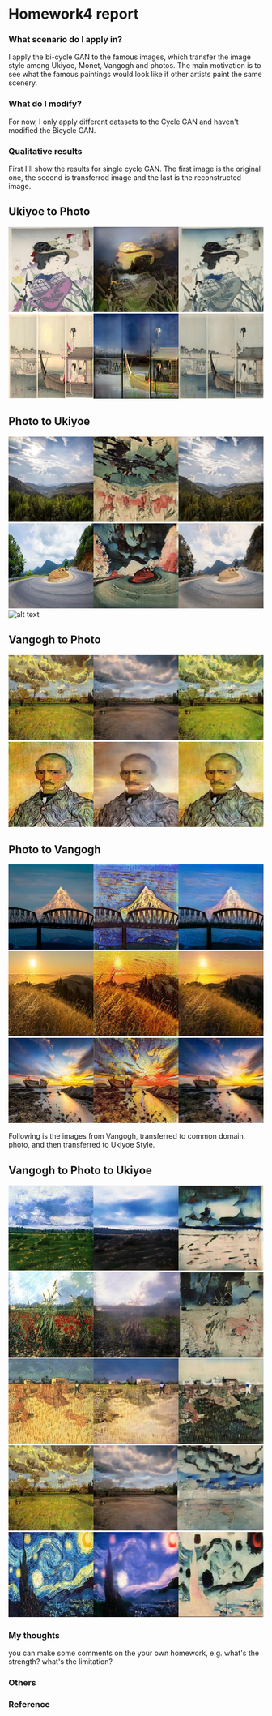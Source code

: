 # Homework4 report

### What scenario do I apply in?
I apply the bi-cycle GAN to the famous images, which transfer the image style among Ukiyoe, Monet, Vangogh and photos. The main motivation is to see what the famous paintings would look like if other artists paint the same scenery.

### What do I modify? 
For now, I only apply different datasets to the Cycle GAN and haven't modified the Bicycle GAN.

### Qualitative results
First I'll show the results for single cycle GAN. The first image is the original one, the second is transferred image and the last is the reconstructed image. 

## Ukiyoe to Photo 
![alt text](imgs/ukiyoe/01203.jpg)
![alt text](imgs/ukiyoe/01255.jpg)

## Photo to Ukiyoe
![alt text](imgs/ukiyoe/2014-08-12.jpg)
![alt text](imgs/ukiyoe/2014-08-15.jpg)
![alt text](imgs/ukiyoe/2014-08-25.jpg)


## Vangogh to Photo
![alt text](imgs/vangogh/00075.jpg)
![alt text](imgs/vangogh/00396.jpg)

## Photo to Vangogh
![alt text](imgs/vangogh/2014-08-0.jpg)
![alt text](imgs/vangogh/2014-08-03.jpg)
![alt text](imgs/vangogh/2014-08-04.jpg)


Following is the images from Vangogh, transferred to common domain, photo, and then transferred to Ukiyoe Style.
## Vangogh to Photo to Ukiyoe
![alt text](imgs/B71.jpg)
![alt text](imgs/B54.jpg)
![alt text](imgs/B57.jpg)
![alt text](imgs/B75.jpg)
![alt text](imgs/B40.jpg)

### My thoughts 

you can make some comments on the your own homework, e.g. what's the strength? what's the limitation?

### Others

### Reference
